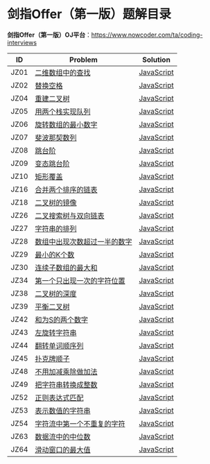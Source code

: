 # 剑指Offer（第一版）题解目录

**剑指Offer（第一版）OJ平台**：<https://www.nowcoder.com/ta/coding-interviews>

| ID   | Problem                                                      | Solution                                                     |
| ---- | ------------------------------------------------------------ | ------------------------------------------------------------ |
| JZ01 | [二维数组中的查找](https://www.nowcoder.com/practice/abc3fe2ce8e146608e868a70efebf62e?tpId=13&tqId=11154&rp=1&ru=%2Fta%2Fcoding-interviews&qru=%2Fta%2Fcoding-interviews%2Fquestion-ranking&tab=answerKey) | [JavaScript](./JZ01-二维数组中的查找/javascript-solution)    |
| JZ02 | [替换空格](https://www.nowcoder.com/practice/0e26e5551f2b489b9f58bc83aa4b6c68?tpId=13&tqId=11155&rp=1&ru=%2Fta%2Fcoding-interviews&qru=%2Fta%2Fcoding-interviews%2Fquestion-ranking&tab=answerKey) | [JavaScript](./JZ02-替换空格/javascript-solution)            |
| JZ04 | [重建二叉树](https://www.nowcoder.com/practice/8a19cbe657394eeaac2f6ea9b0f6fcf6?tpId=13&tqId=11157&rp=1&ru=%2Fta%2Fcoding-interviews&qru=%2Fta%2Fcoding-interviews%2Fquestion-ranking&tab=answerKey) | [JavaScript](./JZ04-重建二叉树/javascript-solution)          |
| JZ05 | [用两个栈实现队列](https://www.nowcoder.com/practice/54275ddae22f475981afa2244dd448c6?tpId=13&tqId=11158&rp=1&ru=%2Fta%2Fcoding-interviews&qru=%2Fta%2Fcoding-interviews%2Fquestion-ranking&tab=answerKey) | [JavaScript](./JZ05-用两个栈实现队列/javascript-solution)    |
| JZ06 | [旋转数组的最小数字](https://www.nowcoder.com/practice/9f3231a991af4f55b95579b44b7a01ba?tpId=13&tqId=11159&rp=1&ru=%2Fta%2Fcoding-interviews&qru=%2Fta%2Fcoding-interviews%2Fquestion-ranking&tab=answerKey) | [JavaScript](./JZ06-旋转数组的最小数字/javascript-solution)  |
| JZ07 | [斐波那契数列](https://www.nowcoder.com/practice/c6c7742f5ba7442aada113136ddea0c3?tpId=13&tqId=11160&rp=1&ru=%2Fta%2Fcoding-interviews&qru=%2Fta%2Fcoding-interviews%2Fquestion-ranking&tab=answerKey) | [JavaScript](./JZ07-斐波那契数列/javascript-solution)        |
| JZ08 | [跳台阶](https://www.nowcoder.com/practice/8c82a5b80378478f9484d87d1c5f12a4?tpId=13&tqId=11161&rp=1&ru=%2Fta%2Fcoding-interviews&qru=%2Fta%2Fcoding-interviews%2Fquestion-ranking&tab=answerKey) | [JavaScript](./JZ08-跳台阶/javascript-solution)              |
| JZ09 | [变态跳台阶](https://www.nowcoder.com/practice/22243d016f6b47f2a6928b4313c85387?tpId=13&tqId=11162&rp=1&ru=%2Fta%2Fcoding-interviews&qru=%2Fta%2Fcoding-interviews%2Fquestion-ranking&tab=answerKey) | [JavaScript](./JZ09-变态跳台阶/javascript-solution)          |
| JZ10 | [矩形覆盖](https://www.nowcoder.com/practice/72a5a919508a4251859fb2cfb987a0e6?tpId=13&tqId=11163&rp=1&ru=%2Fta%2Fcoding-interviews&qru=%2Fta%2Fcoding-interviews%2Fquestion-ranking&tab=answerKey) | [JavaScript](./JZ10-矩形覆盖/javascript-solution)            |
| JZ16 | [合并两个排序的链表](https://www.nowcoder.com/practice/d8b6b4358f774294a89de2a6ac4d9337?tpId=13&tqId=11169&rp=1&ru=%2Fta%2Fcoding-interviews&qru=%2Fta%2Fcoding-interviews%2Fquestion-ranking&tab=answerKey) | [JavaScript](./JZ16-合并两个排序的链表/javascript-solution)  |
| JZ18 | [二叉树的镜像](https://www.nowcoder.com/practice/a9d0ecbacef9410ca97463e4a5c83be7?tpId=13&tqId=11171&rp=1&ru=%2Fta%2Fcoding-interviews&qru=%2Fta%2Fcoding-interviews%2Fquestion-ranking&tab=answerKey) | [JavaScript](./JZ18-二叉树的镜像/javascript-solution)        |
| JZ26 | [二叉搜索树与双向链表](https://www.nowcoder.com/practice/947f6eb80d944a84850b0538bf0ec3a5?tpId=13&tqId=11179&rp=1&ru=%2Fta%2Fcoding-interviews&qru=%2Fta%2Fcoding-interviews%2Fquestion-ranking&tab=answerKey) | [JavaScript](./JZ26-二叉搜索树与双向链表/javascript-solution) |
| JZ27 | [字符串的排列](https://www.nowcoder.com/practice/fe6b651b66ae47d7acce78ffdd9a96c7?tpId=13&tqId=11180&rp=1&ru=%2Fta%2Fcoding-interviews&qru=%2Fta%2Fcoding-interviews%2Fquestion-ranking&tab=answerKey) | [JavaScript](./JZ27-字符串的排列/javascript-solution)        |
| JZ28 | [数组中出现次数超过一半的数字](https://www.nowcoder.com/practice/e8a1b01a2df14cb2b228b30ee6a92163?tpId=13&tqId=11181&rp=1&ru=%2Fta%2Fcoding-interviews&qru=%2Fta%2Fcoding-interviews%2Fquestion-ranking&tab=answerKey) | [JavaScript](./JZ28-数组中出现次数超过一半的数字/javascript-solution) |
| JZ29 | [最小的K个数](https://www.nowcoder.com/practice/6a296eb82cf844ca8539b57c23e6e9bf?tpId=13&rp=1&ru=%2Fta%2Fcoding-interviews&qru=%2Fta%2Fcoding-interviews%2Fquestion-ranking&tab=answerKey) | [JavaScript](./JZ29-最小的K个数/javascript-solution)         |
| JZ30 | [连续子数组的最大和](https://www.nowcoder.com/practice/459bd355da1549fa8a49e350bf3df484?tpId=13&tqId=11183&rp=1&ru=%2Fta%2Fcoding-interviews&qru=%2Fta%2Fcoding-interviews%2Fquestion-ranking&tab=answerKey) | [JavaScript](./JZ30-连续子数组的最大和/javascript-solution)  |
| JZ34 | [第一个只出现一次的字符位置](https://www.nowcoder.com/practice/1c82e8cf713b4bbeb2a5b31cf5b0417c?tpId=13&tqId=11187&rp=1&ru=%2Fta%2Fcoding-interviews&qru=%2Fta%2Fcoding-interviews%2Fquestion-ranking&tab=answerKey) | [JavaScript](./JZ34-第一个只出现一次的字符位置/javascript-solution) |
| JZ38 | [二叉树的深度](https://www.nowcoder.com/practice/435fb86331474282a3499955f0a41e8b?tpId=13&tqId=11191&rp=1&ru=%2Fta%2Fcoding-interviews&qru=%2Fta%2Fcoding-interviews%2Fquestion-ranking&tab=answerKey) | [JavaScript](./JZ38-二叉树的深度/javascript-solution)        |
| JZ39 | [平衡二叉树](https://www.nowcoder.com/practice/8b3b95850edb4115918ecebdf1b4d222?tpId=13&tqId=11192&rp=1&ru=%2Fta%2Fcoding-interviews&qru=%2Fta%2Fcoding-interviews%2Fquestion-ranking&tab=answerKey) | [JavaScript](./JZ39-平衡二叉树/javascript-solution)          |
| JZ42 | [和为S的两个数字](https://www.nowcoder.com/practice/390da4f7a00f44bea7c2f3d19491311b?tpId=13&tqId=11195&rp=1&ru=%2Fta%2Fcoding-interviews&qru=%2Fta%2Fcoding-interviews%2Fquestion-ranking&tab=answerKey) | [JavaScript](./JZ42-和为S的两个数字/javascript-solution)     |
| JZ43 | [左旋转字符串](https://www.nowcoder.com/practice/12d959b108cb42b1ab72cef4d36af5ec?tpId=13&tqId=11196&rp=1&ru=%2Fta%2Fcoding-interviews&qru=%2Fta%2Fcoding-interviews%2Fquestion-ranking&tab=answerKey) | [JavaScript](./JZ43-左旋转字符串/javascript-solution)        |
| JZ44 | [翻转单词顺序列](https://www.nowcoder.com/practice/3194a4f4cf814f63919d0790578d51f3?tpId=13&tqId=11197&rp=1&ru=%2Fta%2Fcoding-interviews&qru=%2Fta%2Fcoding-interviews%2Fquestion-ranking&tab=answerKey) | [JavaScript](./JZ44-翻转单词顺序列/javascript-solution)      |
| JZ45 | [扑克牌顺子](https://www.nowcoder.com/practice/762836f4d43d43ca9deb273b3de8e1f4?tpId=13&tqId=11198&rp=1&ru=%2Fta%2Fcoding-interviews&qru=%2Fta%2Fcoding-interviews%2Fquestion-ranking&tab=answerKey) | [JavaScript](./JZ45-扑克牌顺子/javascript-solution)          |
| JZ48 | [不用加减乘除做加法](https://www.nowcoder.com/practice/59ac416b4b944300b617d4f7f111b215?tpId=13&tqId=11201&rp=1&ru=%2Fta%2Fcoding-interviews&qru=%2Fta%2Fcoding-interviews%2Fquestion-ranking&tab=answerKey) | [JavaScript](./JZ48-不用加减乘除做加法/javascript-solution)  |
| JZ49 | [把字符串转换成整数](https://www.nowcoder.com/practice/1277c681251b4372bdef344468e4f26e?tpId=13&tqId=11202&rp=1&ru=%2Fta%2Fcoding-interviews&qru=%2Fta%2Fcoding-interviews%2Fquestion-ranking&tab=answerKey) | [JavaScript](./JZ49-把字符串转换成整数/javascript-solution)  |
| JZ52 | [正则表达式匹配](https://www.nowcoder.com/practice/28970c15befb4ff3a264189087b99ad4?tpId=13&tqId=11205&rp=1&ru=%2Fta%2Fcoding-interviews&qru=%2Fta%2Fcoding-interviews%2Fquestion-ranking&tab=answerKey) | [JavaScript](./JZ52-正则表达式匹配/javascript-solution)      |
| JZ53 | [表示数值的字符串](nowcoder.com/practice/e69148f8528c4039ad89bb2546fd4ff8?tpId=13&tqId=11206&rp=1&ru=%2Fta%2Fcoding-interviews&qru=%2Fta%2Fcoding-interviews%2Fquestion-ranking&tab=answerKey) | [JavaScript](./JZ53-表示数值的字符串/javascript-solution)    |
| JZ54 | [字符流中第一个不重复的字符](https://www.nowcoder.com/practice/00de97733b8e4f97a3fb5c680ee10720?tpId=13&tqId=11207&rp=1&ru=%2Fta%2Fcoding-interviews&qru=%2Fta%2Fcoding-interviews%2Fquestion-ranking&tab=answerKey) | [JavaScript](./JZ54-字符流中第一个不重复的字符/javascript-solution) |
| JZ63 | [数据流中的中位数](https://www.nowcoder.com/practice/9be0172896bd43948f8a32fb954e1be1?tpId=13&rp=1&ru=%2Fta%2Fcoding-interviews&qru=%2Fta%2Fcoding-interviews%2Fquestion-ranking&tab=answerKey) | [JavaScript](./JZ63-数据流中的中位数/javascript-solution)    |
| JZ64 | [滑动窗口的最大值](https://www.nowcoder.com/practice/1624bc35a45c42c0bc17d17fa0cba788?tpId=13&tqId=11217&rp=1&ru=%2Fta%2Fcoding-interviews&qru=%2Fta%2Fcoding-interviews%2Fquestion-ranking&tab=answerKey) | [JavaScript](./JZ64-滑动窗口的最大值/javascript-solution)    |

